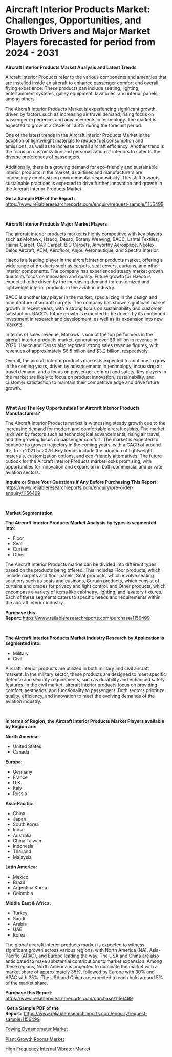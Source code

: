<p><h1>Aircraft Interior Products Market: Challenges, Opportunities, and Growth Drivers and Major Market Players forecasted for period from 2024 - 2031</h1></p><p><strong>Aircraft Interior Products Market Analysis and Latest Trends</strong></p>
<p><p>Aircraft Interior Products refer to the various components and amenities that are installed inside an aircraft to enhance passenger comfort and overall flying experience. These products can include seating, lighting, entertainment systems, galley equipment, lavatories, and interior panels, among others.</p><p>The Aircraft Interior Products Market is experiencing significant growth, driven by factors such as increasing air travel demand, rising focus on passenger experience, and advancements in technology. The market is expected to grow at a CAGR of 13.3% during the forecast period.</p><p>One of the latest trends in the Aircraft Interior Products Market is the adoption of lightweight materials to reduce fuel consumption and emissions, as well as to increase overall aircraft efficiency. Another trend is the focus on customization and personalization of interiors to cater to the diverse preferences of passengers.</p><p>Additionally, there is a growing demand for eco-friendly and sustainable interior products in the market, as airlines and manufacturers are increasingly emphasizing environmental responsibility. This shift towards sustainable practices is expected to drive further innovation and growth in the Aircraft Interior Products Market.</p></p>
<p><strong>Get a Sample PDF of the Report:&nbsp;</strong> <a href="https://www.reliableresearchreports.com/enquiry/request-sample/1156499">https://www.reliableresearchreports.com/enquiry/request-sample/1156499</a></p>
<p>&nbsp;</p>
<p><strong>Aircraft Interior Products Major Market Players</strong></p>
<p><p>The aircraft interior products market is highly competitive with key players such as Mohawk, Haeco, Desso, Botany Weaving, BACC, Lantal Textiles, Haima Carpet, CAP Carpet, BIC Carpets, Airworthy Aerospace, Neotex, Delos Aircraft, ACM, Aerofloor, Anjou Aeronautique, and Spectra Interior. </p><p>Haeco is a leading player in the aircraft interior products market, offering a wide range of products such as carpets, seat covers, curtains, and other interior components. The company has experienced steady market growth due to its focus on innovation and quality. Future growth for Haeco is expected to be driven by the increasing demand for customized and lightweight interior products in the aviation industry.</p><p>BACC is another key player in the market, specializing in the design and manufacture of aircraft carpets. The company has shown significant market growth in recent years, with a strong focus on sustainability and customer satisfaction. BACC's future growth is expected to be driven by its continued investment in research and development, as well as its expansion into new markets.</p><p>In terms of sales revenue, Mohawk is one of the top performers in the aircraft interior products market, generating over $9 billion in revenue in 2020. Haeco and Desso also reported strong sales revenue figures, with revenues of approximately $6.5 billion and $3.2 billion, respectively.</p><p>Overall, the aircraft interior products market is expected to continue to grow in the coming years, driven by advancements in technology, increasing air travel demand, and a focus on passenger comfort and safety. Key players in the market are likely to focus on product innovation, sustainability, and customer satisfaction to maintain their competitive edge and drive future growth.</p></p>
<p>&nbsp;</p>
<p><strong>What Are The Key Opportunities For Aircraft Interior Products Manufacturers?</strong></p>
<p><p>The Aircraft Interior Products market is witnessing steady growth due to the increasing demand for modern and comfortable aircraft cabins. The market is driven by factors such as technological advancements, rising air travel, and the growing focus on passenger comfort. The market is expected to continue its growth trajectory in the coming years, with a CAGR of around 6% from 2021 to 2026. Key trends include the adoption of lightweight materials, customization options, and eco-friendly alternatives. The future outlook for the Aircraft Interior Products market looks promising, with opportunities for innovation and expansion in both commercial and private aviation sectors.</p></p>
<p><strong>Inquire or Share Your Questions If Any Before Purchasing This Report:</strong> <a href="https://www.reliableresearchreports.com/enquiry/pre-order-enquiry/1156499">https://www.reliableresearchreports.com/enquiry/pre-order-enquiry/1156499</a></p>
<p>&nbsp;</p>
<p><strong>Market Segmentation</strong></p>
<p><strong>The Aircraft Interior Products Market Analysis by types is segmented into:</strong></p>
<p><ul><li>Floor</li><li>Seat</li><li>Curtain</li><li>Other</li></ul></p>
<p><p>The Aircraft Interior Products market can be divided into different types based on the products being offered. This includes Floor products, which include carpets and floor panels, Seat products, which involve seating solutions such as seats and cushions, Curtain products, which consist of curtains and drapes for privacy and light control, and Other products, which encompass a variety of items like cabinetry, lighting, and lavatory fixtures. Each of these segments caters to specific needs and requirements within the aircraft interior industry.</p></p>
<p><strong>Purchase this Report:&nbsp;</strong><a href="https://www.reliableresearchreports.com/purchase/1156499">https://www.reliableresearchreports.com/purchase/1156499</a></p>
<p>&nbsp;</p>
<p><strong>The Aircraft Interior Products Market Industry Research by Application is segmented into:</strong></p>
<p><ul><li>Military</li><li>Civil</li></ul></p>
<p><p>Aircraft interior products are utilized in both military and civil aircraft markets. In the military sector, these products are designed to meet specific defense and security requirements, such as durability and enhanced safety features. In the civil market, aircraft interior products focus on providing comfort, aesthetics, and functionality to passengers. Both sectors prioritize quality, efficiency, and innovation to meet the evolving demands of the aviation industry.</p></p>
<p>&nbsp;</p>
<p><strong>In terms of Region, the Aircraft Interior Products Market Players available by Region are:</strong></p>
<p>
    <p> <strong> North America: </strong>
        <ul>
            <li>United States</li>
            <li>Canada</li>
        </ul>
        </p> 
    <p> <strong> Europe: </strong>
        <ul>
            <li>Germany</li>
            <li>France</li>
            <li>U.K.</li>
            <li>Italy</li>
            <li>Russia</li>
        </ul>
        </p> 
    <p> <strong> Asia-Pacific: </strong>
        <ul>
            <li>China</li>
            <li>Japan</li>
            <li>South Korea</li>
            <li>India</li>
            <li>Australia</li>
            <li>China Taiwan</li>
            <li>Indonesia</li>
            <li>Thailand</li>
            <li>Malaysia</li>
        </ul>
        </p> 
    <p> <strong> Latin America: </strong>
        <ul>
            <li>Mexico</li>
            <li>Brazil</li>
            <li>Argentina Korea</li>
            <li>Colombia</li>
        </ul>
        </p> 
    <p> <strong> Middle East & Africa: </strong>
        <ul>
            <li>Turkey</li>
            <li>Saudi</li>
            <li>Arabia</li>
            <li>UAE</li>
            <li>Korea</li>
        </ul>
    </p>
    </p>
<p><p>The global aircraft interior products market is expected to witness significant growth across various regions, with North America (NA), Asia-Pacific (APAC), and Europe leading the way. The USA and China are also anticipated to make substantial contributions to market expansion. Among these regions, North America is projected to dominate the market with a market share of approximately 35%, followed by Europe with 30% and APAC with 25%. The USA and China are expected to each hold around 5% of the market share.</p></p>
<p><strong>Purchase this Report: </strong><a href="https://www.reliableresearchreports.com/purchase/1156499">https://www.reliableresearchreports.com/purchase/1156499</a></p>
<p>&nbsp;<strong>Get a Sample PDF of the Report:&nbsp;&nbsp;</strong><a href="https://www.reliableresearchreports.com/enquiry/request-sample/1156499">https://www.reliableresearchreports.com/enquiry/request-sample/1156499</a></p>
<p><strong></strong></p>
<p><p><a href="https://view.publitas.com/reportprime-1/towing-dynamometer-market-size-share-trends-analysis-report-by-application-regional-outlook-competitive-strategies-and-segment-forecasts-2023-2030/">Towing Dynamometer Market</a></p><p><a href="https://view.publitas.com/reportprime-1/plant-growth-rooms-market-research-report-the-key-to-successful-business-strategy-forecasted-for-period-from-2023-2030/">Plant Growth Rooms Market</a></p><p><a href="https://view.publitas.com/reportprime-1/high-frequency-internal-vibrator-market-offer-valuable-insights-into-market-size-market-share-market-trends-and-projections-spanning-from-2023-to-2030/">High Frequency Internal Vibrator Market</a></p></p>
